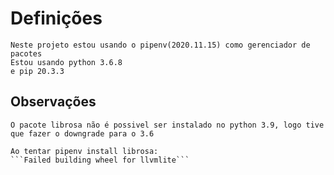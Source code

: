 # Definições

    Neste projeto estou usando o pipenv(2020.11.15) como gerenciador de pacotes
    Estou usando python 3.6.8
    e pip 20.3.3

## Observações

    O pacote librosa não é possivel ser instalado no python 3.9, logo tive que fazer o downgrade para o 3.6

    Ao tentar pipenv install librosa:
    ```Failed building wheel for llvmlite```
